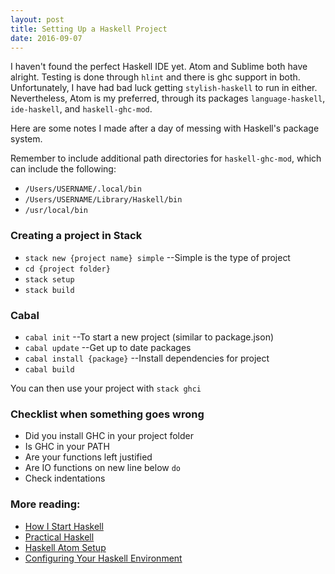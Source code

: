 ```yaml
---
layout: post
title: Setting Up a Haskell Project
date: 2016-09-07
---
```


I haven't found the perfect Haskell IDE yet. Atom and Sublime both have alright. Testing is done through `hlint` and there is ghc support in both. Unfortunately, I have had bad luck getting `stylish-haskell` to run in either. Nevertheless, Atom is my preferred, through its packages `language-haskell`, `ide-haskell`, and `haskell-ghc-mod`.

Here are some notes I made after a day of messing with Haskell's package system.

Remember to include additional path directories for `haskell-ghc-mod`, which can include the following:
 - `/Users/USERNAME/.local/bin`
 - `/Users/USERNAME/Library/Haskell/bin`
 - `/usr/local/bin`

### Creating a project in Stack
- `stack new {project name} simple` --Simple is the type of project
- `cd {project folder}`
- `stack setup`
- `stack build`

### Cabal
- `cabal init` --To start a new project (similar to package.json)
- `cabal update` --Get up to date packages
- `cabal install {package}`  --Install dependencies for project
- `cabal build`

You can then use your project with `stack ghci`

### Checklist when something goes wrong
- Did you install GHC in your project folder
- Is GHC in your PATH
- Are your functions left justified
- Are IO functions on new line below `do`
- Check indentations

### More reading:
- [How I Start Haskell](http://howistart.org/posts/haskell/1)
- [Practical Haskell](http://seanhess.github.io/2015/08/04/practical-haskell-getting-started.html)
- [Haskell Atom Setup](https://github.com/simonmichael/haskell-atom-setup)
- [Configuring Your Haskell Environment](http://tonylawrence.com/2014/01/01/configuring-your-haskell-environment/)
